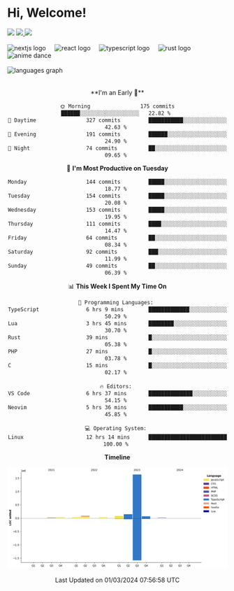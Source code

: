 <div align="center">
  <h1 align="left">
    Hi, Welcome!
  </h1>
  <div align="left">
    <div>
      <img src="https://img.shields.io/github/followers/kraken-afk.svg?style=social&label=Follow&maxAge=2592000" />
      <a href="https://twitter.com/trshppl">
        <img src="https://img.shields.io/twitter/follow/trshppl" />
      </a>
      <a href="https://nv-me.vercel.app">
        <img src="https://img.shields.io/badge/visit-my_site-blue" />
      </a>
    </div>
    <br />
    <div>
      <img src="https://skillicons.dev/icons?i=nextjs" height="40" alt="nextjs logo" />
      <img width="12" />
      <img src="https://skillicons.dev/icons?i=react" height="40" alt="react logo" />
      <img width="12" />
      <img src="https://skillicons.dev/icons?i=ts" height="40" alt="typescript logo" />
      <img width="12" />
      <img src="https://skillicons.dev/icons?i=rust" height="40" alt="rust logo" />
      <img src="https://media.tenor.com/sbvSVkB_hq8AAAAi/anime-dens.gif" alt="anime dance" height="40" />
    </div>
    <br />
    <div>
      <img src="https://github-readme-stats.vercel.app/api/top-langs?username=kraken-afk&locale=en&hide_title=false&layout=compact&card_width=320&langs_count=6&theme=rose_pine&hide_border=true&order=2" height="150" alt="languages graph" />
    </div>
  </div>
  <br />
  <br/>
  <!--START_SECTION:waka-->
**I'm an Early 🐤** 

```text
🌞 Morning                175 commits         ██████░░░░░░░░░░░░░░░░░░░   22.82 % 
🌆 Daytime                327 commits         ███████████░░░░░░░░░░░░░░   42.63 % 
🌃 Evening                191 commits         ██████░░░░░░░░░░░░░░░░░░░   24.90 % 
🌙 Night                  74 commits          ██░░░░░░░░░░░░░░░░░░░░░░░   09.65 % 
```
📅 **I'm Most Productive on Tuesday** 

```text
Monday                   144 commits         █████░░░░░░░░░░░░░░░░░░░░   18.77 % 
Tuesday                  154 commits         █████░░░░░░░░░░░░░░░░░░░░   20.08 % 
Wednesday                153 commits         █████░░░░░░░░░░░░░░░░░░░░   19.95 % 
Thursday                 111 commits         ████░░░░░░░░░░░░░░░░░░░░░   14.47 % 
Friday                   64 commits          ██░░░░░░░░░░░░░░░░░░░░░░░   08.34 % 
Saturday                 92 commits          ███░░░░░░░░░░░░░░░░░░░░░░   11.99 % 
Sunday                   49 commits          ██░░░░░░░░░░░░░░░░░░░░░░░   06.39 % 
```


📊 **This Week I Spent My Time On** 

```text
💬 Programming Languages: 
TypeScript               6 hrs 9 mins        █████████████░░░░░░░░░░░░   50.29 % 
Lua                      3 hrs 45 mins       ████████░░░░░░░░░░░░░░░░░   30.70 % 
Rust                     39 mins             █░░░░░░░░░░░░░░░░░░░░░░░░   05.38 % 
PHP                      27 mins             █░░░░░░░░░░░░░░░░░░░░░░░░   03.78 % 
C                        15 mins             █░░░░░░░░░░░░░░░░░░░░░░░░   02.17 % 

🔥 Editors: 
VS Code                  6 hrs 37 mins       ██████████████░░░░░░░░░░░   54.15 % 
Neovim                   5 hrs 36 mins       ███████████░░░░░░░░░░░░░░   45.85 % 

💻 Operating System: 
Linux                    12 hrs 14 mins      █████████████████████████   100.00 % 
```

**Timeline**

![Lines of Code chart](https://raw.githubusercontent.com/kraken-afk/kraken-afk/main/assets/bar_graph.png)


 Last Updated on 01/03/2024 07:56:58 UTC
<!--END_SECTION:waka-->
</div>
<br />